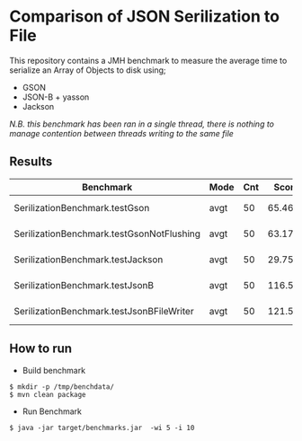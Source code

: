 Comparison of JSON Serilization to File
=======================================

This repository contains a JMH benchmark to measure the average time to serialize an Array of Objects to disk using;
 - GSON
 - JSON-B + yasson
 - Jackson

*N.B. this benchmark has been ran in a single thread, there is nothing to manage contention between threads writing to the same file*

Results
-------

Benchmark                                  |Mode  |Cnt    |Score   |Error  |Units
---|---|---|---|---|---
SerilizationBenchmark.testGson             |avgt   |50   |65.464 |± 1.232  |us/op
SerilizationBenchmark.testGsonNotFlushing  |avgt   |50   |63.178 |± 0.677  |us/op
SerilizationBenchmark.testJackson          |avgt   |50   |29.759 |± 0.239  |us/op
SerilizationBenchmark.testJsonB            |avgt   |50  |116.546 |± 1.216  |us/op
SerilizationBenchmark.testJsonBFileWriter  |avgt   |50  |121.553 |± 2.058  |us/op


How to run
----------

 - Build benchmark
 
```shell script
$ mkdir -p /tmp/benchdata/
$ mvn clean package
```

 - Run Benchmark
 
 ```shell script
$ java -jar target/benchmarks.jar  -wi 5 -i 10 
```

